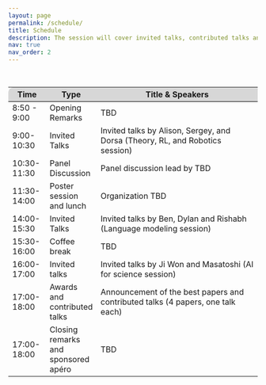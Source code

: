 ```yaml
---
layout: page
permalink: /schedule/
title: Schedule
description: The session will cover invited talks, contributed talks and posters. The tentative schedule in Central European Summer Time (GMT+2) can be found below.
nav: true
nav_order: 2
---
```


<br>

<div>
<table class="table" id="standings" style="border-collapse:collapse">
<tr class="header" style="background-color:rgb(215, 215, 215); border-top: 1pt solid white; border-bottom: 1pt solid black;">
        <th style="border-top-left-radius: 10px; width: 15%">Time</th>
        <!-- <th>Virtual link</th> -->
        <th style="width: 15%">Type</th>
        <th style="width: 70% border-top-right-radius: 10px;">Title & Speakers</th>
        <!-- <th style="width: 25% border-top-right-radius: 10px;">Speakers (Affiliations)</th> -->
      </tr>
      <tr>
  <tr class="header" style="cursor: pointer">
    <td>8:50 - 9:00</td>
    <td>
    Opening Remarks
    </td>
    <td>
    TBD
    </td>
  </tr>
  
              
  <tr class="header" style="cursor: pointer">
    <td>9:00-10:30</td>
    <td>
    Invited Talks
    </td>
    <td>
            Invited talks by Alison, Sergey, and Dorsa (Theory, RL, and Robotics session)
    </td>
  </tr>
  
  
  <tr class="header" style="cursor: pointer">
    <td>10:30-11:30</td>
    <td>
    Panel Discussion
    </td>
    <td>
            Panel discussion lead by TBD
    </td>
  </tr>

  <tr class="header" style="cursor: pointer">
    <td>11:30-14:00</td>
    <td>
    Poster session and lunch
    </td>
    <td>
            Organization TBD
    </td>
  </tr>

  <tr class="header" style="cursor: pointer">
    <td>14:00-15:30</td>
    <td>
    Invited Talks
    </td>
    <td>
            Invited talks by Ben, Dylan and Rishabh (Language modeling session)
    </td>
  </tr>

  <tr class="header" style="cursor: pointer">
    <td>15:30-16:00</td>
    <td>
    Coffee break
    </td>
    <td>
            TBD
    </td>
  </tr>

  <tr class="header" style="cursor: pointer">
    <td>16:00-17:00</td>
    <td>
    Invited talks
    </td>
    <td>
            Invited talks by Ji Won and Masatoshi (AI for science session)
    </td>
  </tr>

  <tr class="header" style="cursor: pointer">
    <td>17:00-18:00</td>
    <td>
    Awards and contributed talks
    </td>
    <td>
          Announcement of the best papers and contributed talks (4 papers, one talk each)
    </td>
  </tr>

  <tr class="header" style="cursor: pointer">
    <td>17:00-18:00</td>
    <td>
    Closing remarks and sponsored apéro
    </td>
    <td>
          TBD
    </td>
  </tr>
